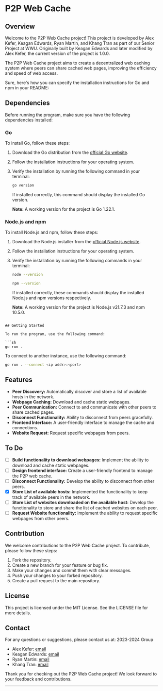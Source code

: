 # P2P Web Cache

## Overview

Welcome to the P2P Web Cache project! This project is developed by Alex Kefer, Keagan Edwards, Ryan Martin, and Khang Tran as part of our Senior Project at WWU. Originally built by Keagan Edwards and later modified by Alex Kefer, the current version of the project is 1.0.0.

The P2P Web Cache project aims to create a decentralized web caching system where peers can share cached web pages, improving the efficiency and speed of web access.

Sure, here's how you can specify the installation instructions for Go and npm in your README:

## Dependencies

Before running the program, make sure you have the following dependencies installed:

### Go

To install Go, follow these steps:

1. Download the Go distribution from the [official Go website](https://golang.org/dl/).
2. Follow the installation instructions for your operating system.
3. Verify the installation by running the following command in your terminal:
   ```sh
   go version
   ```
   If installed correctly, this command should display the installed Go version.
   
   **Note:** A working version for the project is Go 1.22.1.

### Node.js and npm

To install Node.js and npm, follow these steps:

1. Download the Node.js installer from the [official Node.js website](https://nodejs.org/).
2. Follow the installation instructions for your operating system.
3. Verify the installation by running the following commands in your terminal:
   ```sh
   node --version
   ```
   ```sh
   npm --version
   ```
   If installed correctly, these commands should display the installed Node.js and npm versions respectively.
   
   **Note:** A working version for the project is Node.js v21.7.3 and npm 10.5.0.
```

## Getting Started

To run the program, use the following command:

```sh
go run .
```

To connect to another instance, use the following command:

```sh
go run . --connect <ip addr>:<port>
```

## Features

- **Peer Discovery:** Automatically discover and store a list of available hosts in the network.
- **Webpage Caching:** Download and cache static webpages.
- **Peer Communication:** Connect to and communicate with other peers to share cached pages.
- **Disconnect Functionality:** Ability to disconnect from peers gracefully.
- **Frontend Interface:** A user-friendly interface to manage the cache and connections.
- **Website Request:** Request specific webpages from peers.

## To Do

- [ ] **Build functionality to download webpages:** Implement the ability to download and cache static webpages.
- [ ] **Design frontend interface:** Create a user-friendly frontend to manage the P2P web cache.
- [ ] **Disconnect Functionality:** Develop the ability to disconnect from other peers.
- [x] **Store List of available hosts:** Implemented the functionality to keep track of available peers in the network.
- [ ] **Store List of websites downloaded on the available host:** Develop the functionality to store and share the list of cached websites on each peer.
- [ ] **Request Website functionality:** Implement the ability to request specific webpages from other peers.

## Contribution

We welcome contributions to the P2P Web Cache project. To contribute, please follow these steps:

1. Fork the repository.
2. Create a new branch for your feature or bug fix.
3. Make your changes and commit them with clear messages.
4. Push your changes to your forked repository.
5. Create a pull request to the main repository.

## License

This project is licensed under the MIT License. See the LICENSE file for more details.

## Contact

For any questions or suggestions, please contact us at:
2023-2024 Group
- Alex Kefer: [email](mailto:alex.kefer@example.com)
- Keagan Edwards: [email](mailto:keaganmedwards@gmail.com)
- Ryan Martin: [email](mailto:ryan.business.work@gmail.com)
- Khang Tran: [email](mailto:khangnguyentran.it@gmail.com)

Thank you for checking out the P2P Web Cache project! We look forward to your feedback and contributions.

---